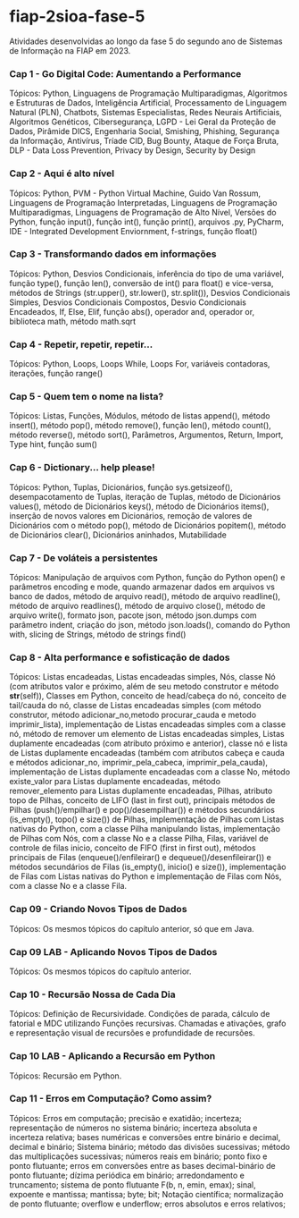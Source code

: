 # fiap-2sioa-fase-5
Atividades desenvolvidas ao longo da fase 5 do segundo ano de Sistemas de Informação na FIAP em 2023.

### Cap 1 - Go Digital Code: Aumentando a Performance
Tópicos: Python, Linguagens de Programação Multiparadigmas, Algoritmos e Estruturas de Dados, Inteligência Artificial, Processamento de Linguagem Natural (PLN), Chatbots, Sistemas Especialistas, Redes Neurais Artificiais, Algoritmos Genéticos, Cibersegurança, LGPD - Lei Geral da Proteção de Dados, Pirâmide DICS, Engenharia Social, Smishing, Phishing, Segurança da Informação, Antivírus, Tríade CID, Bug Bounty, Ataque de Força Bruta, DLP - Data Loss Prevention, Privacy by Design, Security by Design

### Cap 2 - Aqui é alto nível
Tópicos: Python, PVM - Python Virtual Machine, Guido Van Rossum, Linguagens de Programação Interpretadas, Linguagens de Programação Multiparadigmas, Linguagens de Programação de Alto Nível, Versões do Python, função input(), função int(), função print(), arquivos .py, PyCharm, IDE - Integrated Development Enviornment, f-strings, função float()

### Cap 3 - Transformando dados em informações
Tópicos: Python, Desvios Condicionais, inferência do tipo de uma variável, função type(), função len(), conversão de int() para float() e vice-versa, métodos de Strings (str.upper(), str.lower(), str.split()), Desvios Condicionais Simples, Desvios Condicionais Compostos, Desvio Condicionais Encadeados, If, Else, Elif, função abs(), operador and, operador or, biblioteca math, método math.sqrt

### Cap 4 - Repetir, repetir, repetir...
Tópicos: Python, Loops, Loops While, Loops For, variáveis contadoras, iterações, função range()

### Cap 5 - Quem tem o nome na lista?
Tópicos: Listas, Funções, Módulos, método de listas append(), método insert(), método pop(), método remove(), função len(), método count(), método reverse(), método sort(), Parâmetros, Argumentos, Return, Import, Type hint, função sum()

### Cap 6 - Dictionary... help please!
Tópicos: Python, Tuplas, Dicionários, função sys.getsizeof(), desempacotamento de Tuplas, iteração de Tuplas, método de Dicionários values(), método de Dicionários keys(), método de Dicionários items(), inserção de novos valores em Dicionários, remoção de valores de Dicionários com o método pop(), método de Dicionários popitem(), método de Dicionários clear(), Dicionários aninhados, Mutabilidade

### Cap 7 - De voláteis a persistentes
Tópicos: Manipulação de arquivos com Python, função do Python open() e parâmetros encoding e mode, quando armazenar dados em arquivos vs banco de dados, método de arquivo read(), método de arquivo readline(), método de arquivo readlines(), método de arquivo close(), método de arquivo write(), formato json, pacote json, método json.dumps com parâmetro indent, criação do json, método json.loads(), comando do Python with, slicing de Strings, método de strings find()

### Cap 8 - Alta performance e sofisticação de dados
Tópicos: Listas encadeadas, Listas encadeadas simples, Nós, classe Nó (com atributos valor e próximo, além de seu metodo construtor e método __str__(self)), Classes em Python, conceito de head/cabeça do nó, conceito de tail/cauda do nó, classe de Listas encadeadas simples (com método construtor, método adicionar_no,metodo procurar_cauda e metodo imprimir_lista), implementação de Listas encadeadas simples com a classe nó, método de remover um elemento de Listas encadeadas simples, Listas duplamente encadeadas (com atributo próximo e anterior), classe nó e lista de Listas duplamente encadeadas (também com atributos cabeça e cauda e métodos adicionar_no, imprimir_pela_cabeca, imprimir_pela_cauda), implementação de Listas duplamente encadeadas com a classe No, método existe_valor para Listas duplamente encadeadas, método remover_elemento para Listas duplamente encadeadas, Pilhas, atributo topo de Pilhas, conceito de LIFO (last in first out), principais métodos de Pilhas (push()/empilhar() e pop()/desempilhar()) e métodos secundários (is_empty(), topo() e size()) de Pilhas, implementação de Pilhas com Listas nativas do Python, com a classe Pilha manipulando listas, implementação de Pilhas com Nós, com a classe No e a classe Pilha, Filas, variável de controle de filas inicio, conceito de FIFO (first in first out), métodos principais de Filas (enqueue()/enfileirar() e dequeue()/desenfileirar()) e métodos secundários de Filas (is_empty(), inicio() e size()), implementação de Filas com Listas nativas do Python e implementação de Filas com Nós, com a classe No e a classe Fila.

### Cap 09 - Criando Novos Tipos de Dados
Tópicos: Os mesmos tópicos do capítulo anterior, só que em Java.

### Cap 09 LAB - Aplicando Novos Tipos de Dados
Tópicos: Os mesmos tópicos do capítulo anterior.

### Cap 10 - Recursão Nossa de Cada Dia
Tópicos: Definição de Recursividade. Condições de parada, cálculo de fatorial e MDC utilizando Funções recursivas. Chamadas e ativações, grafo e representação visual de recursões e profundidade de recursões.

### Cap 10 LAB - Aplicando a Recursão em Python
Tópicos: Recursão em Python.

### Cap 11 - Erros em Computação? Como assim?
Tópicos: Erros em computação; precisão e exatidão; incerteza; representação de números no sistema binário; incerteza absoluta e incerteza relativa; bases numéricas e conversões entre binário e decimal, decimal e binário; Sistema binário; método das divisões sucessivas; método das multiplicações sucessivas; números reais em binário; ponto fixo e ponto flutuante; erros em conversões entre as bases decimal-binário de ponto flutuante; dízima periódica em binário; arredondamento e truncamento; sistema de ponto flutuante F(b, n, emin, emax); sinal, expoente e mantissa; mantissa; byte; bit; Notação científica; normalização de ponto flutuante; overflow e underflow; erros absolutos e erros relativos;

